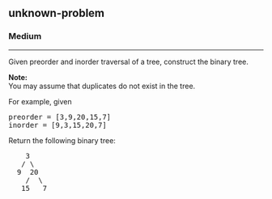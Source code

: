 <h2>unknown-problem</h2><h3>Medium</h3><hr><div><p>Given preorder and inorder traversal of a tree, construct the binary tree.</p>

<p><strong>Note:</strong><br>
You may assume that duplicates do not exist in the tree.</p>

<p>For example, given</p>

<pre>preorder =&nbsp;[3,9,20,15,7]
inorder = [9,3,15,20,7]</pre>

<p>Return the following binary tree:</p>

<pre>    3
   / \
  9  20
    /  \
   15   7</pre>
</div>